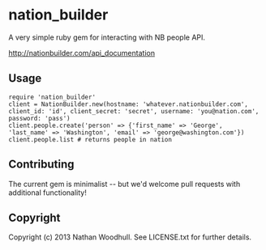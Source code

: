 # nation_builder

A very simple ruby gem for interacting with NB people API. 

http://nationbuilder.com/api_documentation

## Usage

```
require 'nation_builder'
client = NationBuilder.new(hostname: 'whatever.nationbuilder.com', client_id: 'id', client_secret: 'secret', username: 'you@nation.com', password: 'pass')
client.people.create('person' => {'first_name' => 'George', 'last_name' => 'Washington', 'email' => 'george@washington.com'})
client.people.list # returns people in nation
```

## Contributing 

The current gem is minimalist -- but we'd welcome pull requests with additional functionality!

## Copyright

Copyright (c) 2013 Nathan Woodhull. See LICENSE.txt for
further details.

